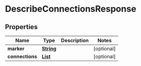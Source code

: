 

# DescribeConnectionsResponse

<p/>

## Properties

| Name | Type | Description | Notes |
|------------ | ------------- | ------------- | -------------|
|**marker** | [**String**](String.md) |  |  [optional] |
|**connections** | [**List**](List.md) |  |  [optional] |



